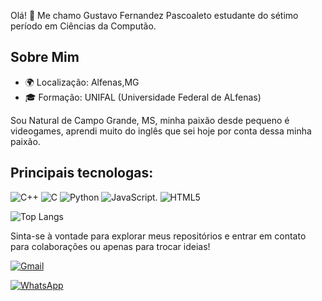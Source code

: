 
Olá! 👋 Me chamo Gustavo Fernandez Pascoaleto estudante do sétimo período em Ciências da Computão.

## Sobre Mim

- 🌍 Localização: Alfenas,MG
- 🎓 Formação: UNIFAL (Universidade Federal de ALfenas)

Sou Natural de Campo Grande, MS, minha paixão desde pequeno é videogames, aprendi muito do inglês que sei hoje por conta dessa minha paixão.


## Principais tecnologas:

![C++](https://img.shields.io/badge/C%2B%2B-00599C?style=for-the-badge&logo=c%2B%2B&logoColor=white)
![C](https://img.shields.io/badge/C-00599C?style=for-the-badge&logo=c&logoColor=white)
![Python](https://img.shields.io/badge/Python-3776AB?style=for-the-badge&logo=python&logoColor=white)
![JavaScript](https://img.shields.io/badge/JavaScript-F7DF1E?style=for-the-badge&logo=javascript&logoColor=black).
![HTML5](https://img.shields.io/badge/HTML5-E34F26?style=for-the-badge&logo=html5&logoColor=white)




![Top Langs](https://github-readme-stats.vercel.app/api/top-langs/?username=GustavoAlot&layout=compact)























Sinta-se à vontade para explorar meus repositórios e entrar em contato para colaborações ou apenas para trocar ideias! 

 [![Gmail](https://img.shields.io/badge/Gmail-D14836?style=for-the-badge&logo=gmail&logoColor=white)](mailto:gusalot22@gmail.com)

 [![WhatsApp](https://img.shields.io/badge/WhatsApp-25D366?style=for-the-badge&logo=whatsapp&logoColor=white)](https://api.whatsapp.com/send?phone=5567998158212)

